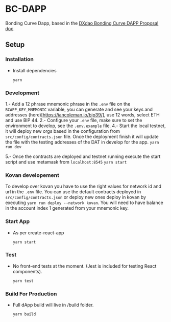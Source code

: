 # BC-DAPP

Bonding Curve Dapp, based in the [DXdao Bonding Curve DAPP Proposal doc](https://github.com/levelkdev/BC-DAPP/blob/master/docs/dxdao-proposal.md).

## Setup

### Installation
- Install dependencies
    ```
    yarn
    ```

### Development

1.- Add a 12 phrase mnemonic phrase in the `.env` file on the `BCAPP_KEY_MNEMONIC` variable, you can generate and see your keys and addresses (here)[https://iancoleman.io/bip39/], use 12 words, select ETH and use BIP 44.
2.- Configure your `.env` file, make sure to set the environment to develop, see the `.env.example` file.
4.- Start the local testnet, it will deploy new orgs based in the configuration from `src/config/contracts.json` file. Once the deployment finish it will update the file with the testing addresses of the DAT in develop for the app.
    ```
    yarn run dev
    ```
    
5.- Once the contracts are deployed and testnet running execute the start script and use metamask from `localhost:8545`
    ```
    yarn start
    ```
    
### Kovan developement

To develop over kovan you have to use the right values for network id and url in the `.env` file. You can use the default contracts deployed in `src/config/contracts.json` or deploy new ones deploy in kovan by executing `yarn run deploy --network kovan`. You will need to have balance in the account index 1 generated from your mnemonic key.    

### Start App
- As per create-react-app
    ```
    yarn start
    ```

### Test
- No front-end tests at the moment. (Jest is included for testing React components).
    ```
    yarn test
    ```
    
### Build For Production
- Full dApp build will live in /build folder.
    ```
    yarn build
    ```
